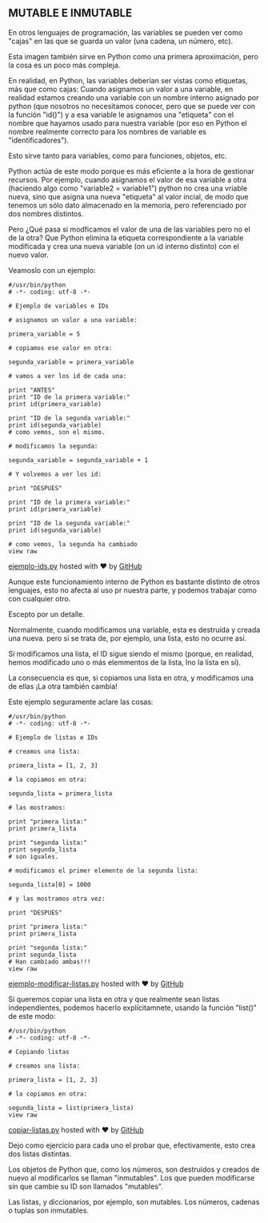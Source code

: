 ## MUTABLE E INMUTABLE

En otros lenguajes de programación, las variables se pueden ver como "cajas" en las que se guarda un valor (una cadena, un número, etc).

Esta imagen también sirve en Python como una primera aproximación, pero la cosa es un poco más compleja.

En realidad, en Python, las variables deberían ser vistas como etiquetas, más que como cajas: Cuando asignamos un valor a una variable, en realidad estamos creando una variable con un nombre interno asignado por python (que nosotros no necesitamos conocer, pero que se puede ver con la función "id()") y a esa variable le asignamos una "etiqueta" con el nombre que hayamos usado para nuestra variable (por eso en Python el nombre realmente correcto para los nombres de variable es "identificadores").

Esto sirve tanto para variables, como para funciones, objetos, etc.

Python actúa de este modo porque es más eficiente a la hora de gestionar recursos. Por ejemplo, cuando asignamos el valor de esa variable a otra (haciendo algo como "variable2 = variable1") python no crea una vriable nueva, sino que asigna una nueva "etiqueta" al valor incial, de modo que tenemos un sólo dato almacenado en la memoria, pero referenciado por dos nombres distintos.

Pero ¿Qué pasa si modficamos el valor de una de las variables pero no el de la otra? Que Python elimina la etiqueta correspondiente a la variable modificada y crea una nueva variable (on un id interno distinto) con el nuevo valor.

Veamoslo con un ejemplo:

    #/usr/bin/python
    # -*- coding: utf-8 -*-

    # Ejemplo de variables e IDs

    # asignamos un valor a una variable:

    primera_variable = 5

    # copiamos ese valor en otra:

    segunda_variable = primera_variable

    # vamos a ver los id de cada una:

    print "ANTES"
    print "ID de la primera variable:"
    print id(primera_variable)

    print "ID de la segunda variable:"
    print id(segunda_variable)
    # como vemos, son el mismo.

    # modificamos la segunda:

    segunda_variable = segunda_variable + 1

    # Y volvemos a ver los id:

    print "DESPUES"

    print "ID de la primera variable:"
    print id(primera_variable)

    print "ID de la segunda variable:"
    print id(segunda_variable)

    # como vemos, la segunda ha cambiado
    view raw
[ejemplo-ids.py](https://gist.github.com/psicobyte/8b833540812d24ea10a49b8cd54969de#file-ejemplo-ids-py) hosted with ❤ by [GitHub](https://github.com/)

Aunque este funcionamiento interno de Python es bastante distinto de otros lenguajes, esto no afecta al uso pr nuestra parte, y podemos trabajar como con cualquier otro.

Escepto por un detalle.

Normalmente, cuando modificamos una variable, esta es destruída y creada una nueva. pero si se trata de, por ejemplo, una lista, esto no ocurre así.

Si modificamos una lista, el ID sigue siendo el mismo (porque, en realidad, hemos modificado uno o más elemmentos de la lista, lno la lista en sí).

La consecuencia es que, si copiamos una lista en otra, y modificamos una de ellas ¡La otra también cambia!

Este ejemplo seguramente aclare las cosas:

    #/usr/bin/python
    # -*- coding: utf-8 -*-

    # Ejemplo de listas e IDs

    # creamos una lista:

    primera_lista = [1, 2, 3]

    # la copiamos en otra:

    segunda_lista = primera_lista

    # las mostramos:

    print "primera lista:"
    print primera_lista

    print "segunda lista:"
    print segunda_lista
    # son iguales.

    # modificamos el primer elemento de la segunda lista:

    segunda_lista[0] = 1000

	# y las mostramos otra vez:

	print "DESPUES"

	print "primera lista:"
	print primera_lista

	print "segunda lista:"
	print segunda_lista
	# Han cambiado ambas!!!
	view raw
[ejemplo-modificar-listas.py](https://gist.github.com/psicobyte/3b2102c51e2bd1030a6e351252332841#file-ejemplo-modificar-listas-py) hosted with ❤ by [GitHub](https://github.com/)

Si queremos copiar una lista en otra y que realmente sean listas independientes, podemos hacerlo explícitamnete, usando la función "list()" de este modo:

	#/usr/bin/python
	# -*- coding: utf-8 -*-

	# Copiando listas

	# creamos una lista:

	primera_lista = [1, 2, 3]

	# la copiamos en otra:

	segunda_lista = list(primera_lista)
	view raw
[copiar-listas.py](https://gist.github.com/psicobyte/ca8cfaceebc209ba52cc86db3786f1a1#file-copiar-listas-py) hosted with ❤ by [GitHub](https://github.com/)

Dejo como ejercicio para cada uno el probar que, efectivamente, esto crea dos listas distintas.

Los objetos de Python que, como los números, son destruídos y creados de nuevo al modificarlos se llaman "inmutables". Los que pueden modificarse sin que cambie su ID son llamados "mutables".

Las listas, y diccionarios, por ejemplo, son mutables. Los números, cadenas o tuplas son inmutables.
